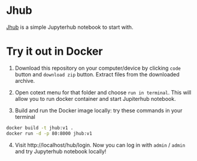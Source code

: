 # Jhub

[Jhub](https://github.com/DaryaAutumn/jhub.git) is a simple Jupyterhub notebook to start with. 

# Try it out in Docker

1. Download this repository on your computer/device by clicking `code` button and `download zip` button. Extract files from the downloaded archive.

2. Open cotext menu for that folder and choose `run in terminal`. This will allow you to run docker container and start Jupiterhub notebook.

3. Build and run the Docker image locally: try these commands in your terminal

```bash
docker build -t jhub:v1 .
docker run -d -p 80:8000 jhub:v1
```

4. Visit http://localhost/hub/login. Now you can log in with `admin` / `admin` and try Jupyterhub notebook locally!
